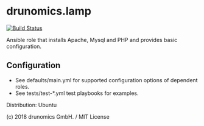 # drunomics.lamp

[![Build Status](https://travis-ci.org/drunomics/ansible-role-lamp.svg?branch=master)](https://travis-ci.org/drunomics/ansible-role-lamp)

Ansible role that installs Apache, Mysql and PHP and provides basic configuration.

## Configuration

- See defaults/main.yml for supported configuration options of dependent roles.
- See tests/test-*.yml test playbooks for examples.

Distribution: Ubuntu

(c) 2018 drunomics GmbH. /  MIT License

